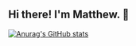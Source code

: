 ## Hi there! I'm Matthew. 👋

[![Anurag's GitHub stats](https://github-readme-stats.vercel.app/api?username=mthiggins1s&show_icons=true&theme=radical)](https://github.com/mthiggins1s/github-readme-stats)
